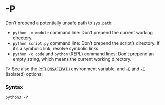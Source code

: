 # -P

Don’t prepend a potentially unsafe path to [`sys.path`](/modules/sys/path.md):

- `python -m module` command line: Don’t prepend the current working directory.
- `python script.py` command line: Don’t prepend the script’s directory. If it’s a symbolic link, resolve symbolic links.
- `python -c code` and `python` (REPL) command lines: Don’t prepend an empty string, which means the current working directory.

?> See also the [`PYTHONSAFEPATH`](/cli/Environment/PYTHONSAFEPATH.md) environment variable, and [`-E`](/cli/Miscellaneous/-E.md) and [`-I`](/cli/Miscellaneous/I.md) (isolated) options.

### Syntax

```shell
python3 -P
```